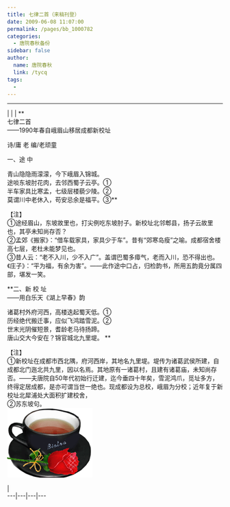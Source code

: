 ```yaml
---
title: 七律二首（来稿刊登）
date: 2009-06-08 11:07:00
permalink: /pages/bb_1000782
categories: 
  - 唐院春秋备份
sidebar: false
author: 
  name: 唐院春秋
  link: /tycq
tags: 
  - 
---
```


* * *

  
|  |  |  **  
七律二首  
——1990年春自峨眉山移居成都新校址  
  
诗/庸 老 编/老顽童  
  
  
一、途 中  
  
青山隐隐雨濛濛，今下峨眉入锦城。  
途啖东坡肘花肉，去邻西蜀子云亭。①  
半车家具比寒孟，七级层楼藐少陵。②  
莫谓川中老休入，苟安忌余是福平。③**  
  
【注】  
①途经眉山，东坡故里也，打尖例吃东坡肘子。新校址北邻郫县，扬子云故里也，其亭未知尚存否？  
②孟郊《搬家》：“借车载家具，家具少于车”。昔有“郊寒岛瘦”之喻。成都宿舍楼高七层，老杜未能梦见也。  
③昔人云：“老不入川，少不入广”。盖谓巴蜀多瘴气，老而入川，恐不得出也。《庄子》：“平为福，有余为害”。——此作途中口占，归检韵书，所用五韵竟分属四部，堪发一笑。  
  
**二、新 校 址  
——用白乐天《湖上早春》韵  
  
诸葛村外府河西，高楼迭起蜀天低。①  
历经绝代搬迁事，应似飞鸿踏雪泥。②  
世末光阴催短景，耆龄老马待扬蹄。  
唐山交大今安在？锦官城北九里堤。 **  
  
【注】  
①新校址在成都市西北隅，府河西岸，其地名九里堤。堤传为诸葛武侯所建，自成都北门迤北共九里，因以名焉。其地原有一诸葛村，且建有诸葛庙，未知尚存否。——夫唐院自50年代初始行迁建，迄今垂四十年矣，雪泥鸿爪，觅址多方，终得定居成都，是亦可谓当世一绝也。现成都设为总校，峨眉为分校；近年复于新校址北犀浦处大面积扩建校舍，  
②苏东坡句。  
![](/pic/img.bimg.126.net_photo_XY3I4VImYP7p5zMhAgMSvg==_5121437201250838217.jpg)  
  
  
  
|  
---|---|---|---